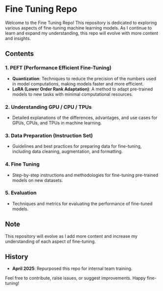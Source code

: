 # Fine Tuning Repo

Welcome to the Fine Tuning Repo! This repository is dedicated to exploring various aspects of fine-tuning machine learning models. As I continue to learn and expand my understanding, this repo will evolve with more content and insights.

## Contents

### 1. PEFT (Performance Efficient Fine-Tuning)
- **Quantization**: Techniques to reduce the precision of the numbers used in model computations, making models faster and more efficient.
- **LoRA (Lower Order Rank Adaptation)**: A method to adapt pre-trained models to new tasks with minimal computational resources.

### 2. Understanding GPU / CPU / TPUs
- Detailed explanations of the differences, advantages, and use cases for GPUs, CPUs, and TPUs in machine learning.

### 3. Data Preparation (Instruction Set)
- Guidelines and best practices for preparing data for fine-tuning, including data cleaning, augmentation, and formatting.

### 4. Fine Tuning
- Step-by-step instructions and methodologies for fine-tuning pre-trained models on new datasets.

### 5. Evaluation
- Techniques and metrics for evaluating the performance of fine-tuned models.

## Note
This repository will evolve as I add more content and increase my understanding of each aspect of fine-tuning.

## History
- **April 2025**: Repurposed this repo for internal team training.

Feel free to contribute, raise issues, or suggest improvements. Happy fine-tuning!